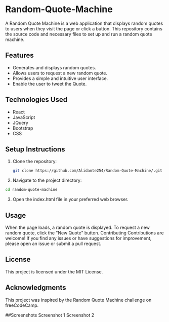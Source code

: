 # Random-Quote-Machine

A Random Quote Machine is a web application that displays random quotes to users when they visit the page or click a button. This repository contains the source code and necessary files to set up and run a random quote machine.

## Features

- Generates and displays random quotes.
- Allows users to request a new random quote.
- Provides a simple and intuitive user interface.
- Enable the user to tweet the Quote.

## Technologies Used

- React
- JavaScript
- JQuery
- Bootstrap
- CSS


## Setup Instructions

1. Clone the repository:

   ```bash
   git clone https://github.com/Alidante254/Random-Quote-Machine/.git
   ```
2. Navigate to the project directory:

```bash
cd random-quote-machine
```
3. Open the index.html file in your preferred web browser.

## Usage
When the page loads, a random quote is displayed.
To request a new random quote, click the "New Quote" button.
Contributing
Contributions are welcome! If you find any issues or have suggestions for improvement, please open an issue or submit a pull request.

## License
This project is licensed under the MIT License.

## Acknowledgments
This project was inspired by the Random Quote Machine challenge on freeCodeCamp.

##Screenshots
Screenshot 1
Screenshot 2
